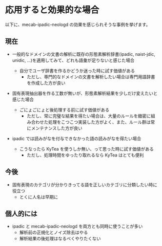 # 応用すると効果的な場合
以下に、mecab-ipadic-neologd の効果を感じられそうな事例を挙げます。

## 現在

- 一般的なドメインの文書の解析に既存の形態素解析辞書(ipadic, naist-jdic, unidic, ...)を適用してみて、どれも語彙が足りないと感じた場合
    - 自分でユーザ辞書を作るかどうか迷った時に試す価値がある
        - ただし、専門的なドメインの文書を解析したい場合は専門用語辞書を作成した方が良い

- 固有表現抽出器を作る工数が無いが、形態素解析結果を少しだけ変えたいと感じた場合
    - ごにょごにょと後処理する前に試す価値がある
        - ただし、常に完璧な結果を得たい場合は、大量のルールを緻密に組み合わせた処理をこつこつ実装した方がよく、また、ルール群は常にメンテナンスした方が良い

- ipadic では読みがなを付与できなかった語の読みがなを得たい場合
    - こうなったら KyTea を使うしか無い、って思った時に試す価値がある
        - ただし、処理時間をゆったり取れるなら KyTea はとても便利

## 今後

- 固有表現のカテゴリが分かりきってる語を正しいカテゴリに分類したい時に役立つ
    - とくに人名は早期に

## 個人的には

- ipadic と mecab-ipadic-neologd を両方とも同時に使うことが多い
    - 解析前の正規化とノイズ除去はやる
    - 解析結果の後処理はなるべくやりたくない
